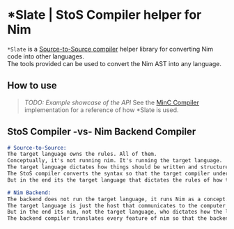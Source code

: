 # *Slate | StoS Compiler helper for Nim
`*Slate` is a [Source-to-Source compiler](https://en.wikipedia.org/wiki/Source-to-source_compiler) helper library for converting Nim code into other languages.  
The tools provided can be used to convert the Nim AST into any language.  

## How to use
> _TODO: Example showcase of the API_
See the [MinC Compiler](https://github.com/heysokam/minc) implementation for a reference of how *Slate is used.  

## StoS Compiler -vs- Nim Backend Compiler
``` md
# Source-to-Source:
The target language owns the rules. All of them.
Conceptually, it's not running nim. It's running the target language.
The target language dictates how things should be written and structured.
The StoS compiler converts the syntax so that the target compiler understands them.
But in the end its the target language that dictates the rules of how the logic of an application is written.

# Nim Backend:
The backend does not run the target language, it runs Nim as a concept.
The target language is just the host that communicates to the computer how to run nim features.
But in the end its nim, not the target language, who dictates how the logic of an application is written
The backend compiler translates every feature of nim so that the backend lang understands what Nim is dictating it should do.
```

